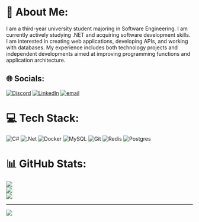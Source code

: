 # 💫 About Me:
I am a third-year university student majoring in Software Engineering. I am currently actively studying .NET and acquiring software development skills. I am interested in creating web applications, developing APIs, and working with databases. My experience includes both technology projects and independent developments aimed at improving programming functions and application architecture.


## 🌐 Socials:
[![Discord](https://img.shields.io/badge/Discord-%237289DA.svg?logo=discord&logoColor=white)](https://discord.gg/olewwwka) [![LinkedIn](https://img.shields.io/badge/LinkedIn-%230077B5.svg?logo=linkedin&logoColor=white)](https://linkedin.com/in/AlekseiPopovich) [![email](https://img.shields.io/badge/Email-D14836?logo=gmail&logoColor=white)](mailto:netvinkakk@gmail.com) 

# 💻 Tech Stack:
![C#](https://img.shields.io/badge/c%23-%23239120.svg?style=for-the-badge&logo=csharp&logoColor=white) ![.Net](https://img.shields.io/badge/.NET-5C2D91?style=for-the-badge&logo=.net&logoColor=white) ![Docker](https://img.shields.io/badge/docker-%230db7ed.svg?style=for-the-badge&logo=docker&logoColor=white) ![MySQL](https://img.shields.io/badge/mysql-4479A1.svg?style=for-the-badge&logo=mysql&logoColor=white) ![Git](https://img.shields.io/badge/git-%23F05033.svg?style=for-the-badge&logo=git&logoColor=white) ![Redis](https://img.shields.io/badge/redis-%23DD0031.svg?style=for-the-badge&logo=redis&logoColor=white) ![Postgres](https://img.shields.io/badge/postgres-%23316192.svg?style=for-the-badge&logo=postgresql&logoColor=white)
# 📊 GitHub Stats:
![](https://github-readme-stats.vercel.app/api?username=Olewwwka&theme=chartreuse-dark&hide_border=false&include_all_commits=false&count_private=false)<br/>
![](https://nirzak-streak-stats.vercel.app/?user=Olewwwka&theme=chartreuse-dark&hide_border=false)<br/>
![](https://github-readme-stats.vercel.app/api/top-langs/?username=Olewwwka&theme=chartreuse-dark&hide_border=false&include_all_commits=false&count_private=false&layout=compact)

---
[![](https://visitcount.itsvg.in/api?id=Olewwwka&icon=2&color=2)](https://visitcount.itsvg.in)

<!-- Proudly created with GPRM ( https://gprm.itsvg.in ) -->

